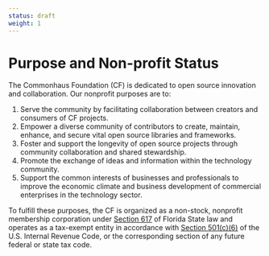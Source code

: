 ```yaml
---
status: draft
weight: 1
---
```

# Purpose and Non-profit Status

The Commonhaus Foundation (CF) is dedicated to open source innovation and collaboration. Our nonprofit purposes are to:

1. Serve the community by facilitating collaboration between creators and consumers of CF projects.
2. Empower a diverse community of contributors to create, maintain, enhance, and secure vital open source libraries and frameworks.
3. Foster and support the longevity of open source projects through community collaboration and shared stewardship.
4. Promote the exchange of ideas and information within the technology community.
5. Support the common interests of businesses and professionals to improve the economic climate and business development of commercial enterprises in the technology sector.

To fulfill these purposes, the CF is organized as a non-stock, nonprofit membership corporation under [Section 617][fla-nfp] of Florida State law and operates as a tax-exempt entity in accordance with [Section 501(c)(6)][irc-501c6] of the U.S. Internal Revenue Code, or the corresponding section of any future federal or state tax code.

[fla-nfp]: https://www.flsenate.gov/Laws/Statutes/2022/Chapter617
[irc-501c6]: https://www.irs.gov/charities-non-profits/other-non-profits/business-leagues
